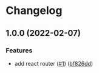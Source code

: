 # Changelog

## 1.0.0 (2022-02-07)


### Features

* add react router ([#1](https://github.com/educhavezbarreto/appointment-app/issues/1)) ([bf826dd](https://github.com/educhavezbarreto/appointment-app/commit/bf826dd9599a52c0e1bb5b16c3539cba522e035e))
